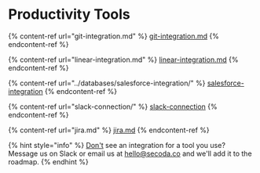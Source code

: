 # Productivity Tools

{% content-ref url="git-integration.md" %}
[git-integration.md](git-integration.md)
{% endcontent-ref %}

{% content-ref url="linear-integration.md" %}
[linear-integration.md](linear-integration.md)
{% endcontent-ref %}

{% content-ref url="../databases/salesforce-integration/" %}
[salesforce-integration](../databases/salesforce-integration/)
{% endcontent-ref %}

{% content-ref url="slack-connection/" %}
[slack-connection](slack-connection/)
{% endcontent-ref %}

{% content-ref url="jira.md" %}
[jira.md](jira.md)
{% endcontent-ref %}

{% hint style="info" %}
[Don't](https://app.gitbook.com/o/kiZzeKVKgX9VBlEBWR7C/s/qxbfBjqa19PllrcxgKxO/\~/changes/369/integrations/productivity-tools/jira) see an integration for a tool you use? Message us on Slack or email us at hello@secoda.co and we'll add it to the roadmap.&#x20;
{% endhint %}
